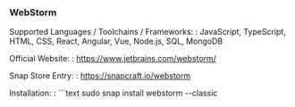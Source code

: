 ### WebStorm

Supported Languages / Toolchains / Frameworks:
: JavaScript, TypeScript, HTML, CSS, React, Angular, Vue, Node.js, SQL, MongoDB

Official Website:
: https://www.jetbrains.com/webstorm/

Snap Store Entry:
: https://snapcraft.io/webstorm

Installation:
: ```text
  sudo snap install webstorm --classic
  ```
